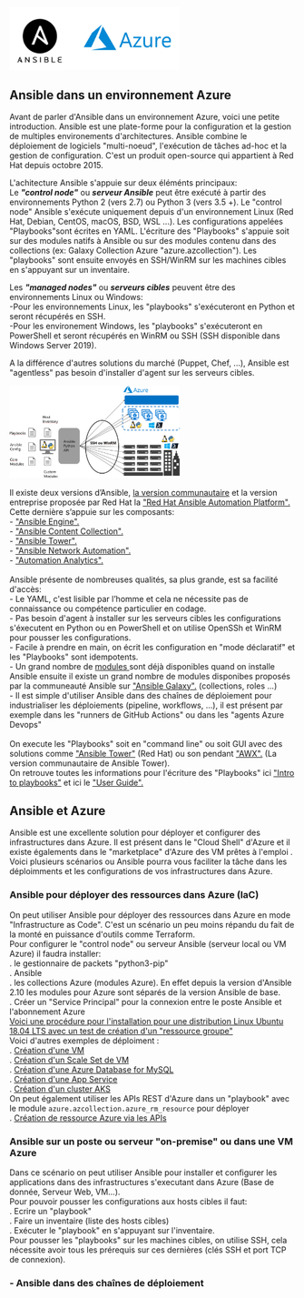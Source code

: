 <p class="flotte">
 <img src="./png/aa.png" width='300'/>
</p>

## Ansible dans un environnement Azure<br/>
Avant de parler d'Ansible dans un environnement Azure, voici une petite introduction. Ansible est une plate-forme pour la configuration et la gestion de multiples environements d'architectures. Ansible combine le déploiement de logiciels "multi-noeud", l'exécution de tâches ad-hoc et la gestion de configuration. C'est un produit open-source qui appartient à Red Hat depuis octobre 2015. <br/>

L'achitecture Ansible s'appuie sur deux éléménts principaux:<br/>
Le ___"control node"___ ou ___serveur Ansible___ peut être exécuté à partir des environnements Python 2 (vers 2.7) ou Python 3 (vers 3.5 +). Le "control node" Ansible s'exécute uniquement depuis d'un environnement Linux (Red Hat, Debian, CentOS, macOS, BSD, WSL ...). Les configurations appelées "Playbooks"sont écrites en YAML. L'écriture des "Playbooks" s'appuie soit sur des modules natifs à Ansible ou sur des modules contenu dans des collections (ex: Galaxy Collection Azure "azure.azcollection"). Les "playbooks" sont ensuite envoyés en SSH/WinRM sur les machines cibles en s'appuyant sur un inventaire. <br/>

Les ___"managed nodes"___ ou ___serveurs cibles___ peuvent être des environnements Linux ou Windows:<br/>
 -Pour les environnements Linux, les "playbooks" s'exécuteront en Python et seront récupérés en SSH.<br/>
 -Pour les environement Windows, les "playbooks" s'exécuteront en PowerShell et seront récupérés en WinRM ou SSH (SSH disponible dans Windows Server 2019).<br/>

A la différence d'autres solutions du marché (Puppet, Chef, ...), Ansible est "agentless" pas besoin d'installer d'agent sur les serveurs cibles.<br/>
<p class="flotte">
 <img src="./png/ansible-schema.png" width='300'/>
</p>
Il existe deux versions d’Ansible, <a href="www.ansible.com/community">la version communautaire</a> et la version entreprise proposée par Red Hat la <a href="www.redhat.com/fr/technologies/management/ansible">"Red Hat Ansible Automation Platform".</a>
Cette dernière s’appuie sur les composants:<br/> 
 - <a href="https://www.ansible.com/products/engine">"Ansible Engine".</a><br/>
 - <a href="https://www.ansible.com/resources/webinars-training/collections-future-of-how-ansible-content-is-handled">"Ansible Content Collection".</a> <br/>
 - <a href="https://www.ansible.com/products/tower">"Ansible Tower".</a><br/>
 - <a href="https://www.redhat.com/cms/managed-files/ma-network-automation-for-everyone-e-book-f14954-201812-a4-fr.pdf">"Ansible Network Automation".</a><br/>
 - <a href="https://www.ansible.com/products/automation-analytics">"Automation Analytics".</a><br/></br>
Ansible présente de nombreuses qualités, sa plus grande, est sa facilité d'accès:<br/>
- Le YAML, c'est lisible par l’homme et cela ne nécessite pas de   connaissance ou compétence particulier en codage.<br/>
- Pas besoin d'agent à installer sur les serveurs cibles les configurations s'éxecutent en Python ou en PowerShell et on utilise OpenSSh et WinRM pour pousser les configurations.<br/>
- Facile à prendre en main, on écrit les configuration en "mode déclaratif" et les "Playbooks" sont idempotents.<br/>
- Un grand nombre de  <a href="https://docs.ansible.com/ansible/2.9/modules/list_of_all_modules.html"> modules </a> sont déjà disponibles quand on installe Ansible ensuite il existe un grand nombre de modules disponibes proposés par la communeauté Ansible sur <a href="https://galaxy.ansible.com/">"Ansible Galaxy".</a> (collections, roles ...) <br/>
- Il est simple d'utiliser Ansible dans des chaînes de déploiement pour industrialiser les déploiements (pipeline, workflows, ...), il est présent par exemple dans les "runners de GitHub Actions" ou dans les "agents Azure Devops"<br/><br/>
On execute les "Playbooks" soit en "command line" ou soit GUI avec des solutions comme <a href="https://www.ansible.com/products/tower">"Ansible Tower"</a> (Red Hat) ou son pendant <a href="https://github.com/ansible/awx">"AWX".</a> (La version communautaire de Ansible Tower).<br/>
On retrouve toutes les informations pour l'écriture des "Playbooks" ici <a href="https://docs.ansible.com/ansible/latest/user_guide/playbooks_intro.html#playbook-syntax">  "Intro to playbooks"</a> et ici le <a href="https://docs.ansible.com/ansible/latest/user_guide/index.html">"User Guide".</a><br/>


## Ansible et Azure ##
Ansible est une excellente solution pour déployer et configurer des infrastructures dans Azure. Il est présent dans le "Cloud Shell" d'Azure et il existe égalements dans le "marketplace" d'Azure des VM prêtes à l'emploi  . Voici plusieurs scénarios ou Ansible pourra vous faciliter la tâche dans les déploimments et les configurations de vos infrastructures dans Azure.<br/>

### Ansible pour déployer des ressources dans Azure (IaC)<br/>
On peut utiliser Ansible pour déployer des ressources dans Azure en mode "Infrastructure as Code". C'est un scénario un peu moins répandu du fait de la monté en puissance d'outils comme Terraform.<br/>
Pour configurer le "control node" ou serveur Ansible (serveur local ou VM Azure) il faudra installer:<br/>
. le gestionnaire de packets "python3-pip"<br/>
. Ansible<br/>
. les collections Azure (modules Azure). En effet depuis la version d'Ansible 2.10 les modules pour Azure sont séparés de la version Ansible de base.<br/>
. Créer un "Service Principal" pour la connexion entre le poste Ansible et l'abonnement Azure<br/> 
 <a href="https://github.com/Pierre-Chesne/Ansible_Azure/tree/main/Installation"> Voici une procédure pour l'installation pour une distribution Linux Ubuntu 18.04 LTS avec un test de création d'un "ressource groupe" </a> <br/>
 Voici d'autres exemples de déploiment :<br/>
 . <a href="https://github.com/Pierre-Chesne/Ansible_Azure/tree/main/Playbooks/IaC/VM"> Création d'une VM </a><br/>
 . <a href="https://github.com/Pierre-Chesne/Ansible_Azure/tree/main/Playbooks/IaC/VMSS"> Création d'un Scale Set de VM</a><br/>
 . <a href="https://github.com/Pierre-Chesne/Ansible_Azure/tree/main/Playbooks/IaC/Mysql">Création d'une Azure Database for MySQL</a><br/>
 . <a href="https://github.com/Pierre-Chesne/Ansible_Azure/tree/main/Playbooks/IaC/AppService">Création d'une App Service</a><br/>
 . <a href="https://github.com/Pierre-Chesne/Ansible_Azure/tree/main/Playbooks/IaC/AKS">Création d'un cluster AKS</a><br/>
 On peut également utiliser les APIs REST d'Azure dans un "playbook" avec le module ``azure.azcollection.azure_rm_resource`` pour déployer <br/>
 . <a href="https://github.com/Pierre-Chesne/Ansible_Azure/tree/main/Playbooks/IaC/API">Création de ressource Azure via les APIs</a><br/> 

 ### Ansible sur un poste ou serveur "on-premise" ou dans une VM Azure<br/>
 Dans ce scénario on peut utiliser Ansible pour installer et configurer les applications dans des infrastructures s'executant dans Azure (Base de donnée, Serveur Web, VM...).<br/>Pour pouvoir pousser les configurations aux hosts cibles il faut:<br/>
 . Ecrire un "playbook"<br/>
 . Faire un inventaire (liste des hosts cibles)<br/>
 . Exécuter le "playbook" en s'appuyant sur l'inventaire.<br/>
 Pour pousser les "playbooks" sur les machines cibles, on utilise SSH, cela nécessite avoir tous les prérequis sur ces dernières (clés SSH et port TCP de connexion).<br/>  

### - Ansible dans des chaînes de déploiement<br/>









